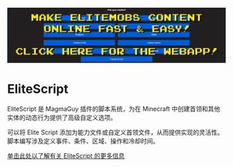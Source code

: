 [![webapp_banner.jpg](../../../img/wiki/webapp_banner.jpg)](https://magmaguy.com/webapp/webapp.html)

# EliteScript

EliteScript 是 MagmaGuy 插件的脚本系统，为在 Minecraft 中创建首领和其他实体的动态行为提供了高级自定义选项。

可以将 Elite Script 添加为能力文件或自定义首领文件，从而提供实现的灵活性。脚本编写涉及定义事件、条件、区域、操作和冷却时间。

[单击此处以了解有关 EliteScript 的更多信息]($language$/elitemobs/creating_powers.md)
